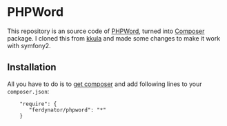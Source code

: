 # PHPWord

This repository is an source code of [PHPWord](http://phpword.codeplex.com/), turned into [Composer](http://getcomposer.org/) package.
I cloned this from [kkula](https://bitbucket.org/kkula/phpword/) and made some changes to make it work with symfony2.

## Installation
All you have to do is to [get composer](http://getcomposer.org/download/) and add following lines to your `composer.json`:

        "require": {
           "ferdynator/phpword": "*"
        }



